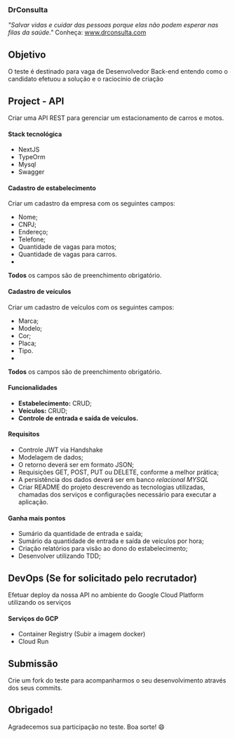 ### DrConsulta
*"Salvar vidas e cuidar das pessoas porque elas não podem esperar nas filas da saúde."*
Conheça: www.drconsulta.com

## Objetivo
O teste é destinado para vaga de Desenvolvedor Back-end entendo como o candidato efetuou a solução e o raciocinio de criação

## Project - API
Criar uma API REST para gerenciar um estacionamento de carros e motos.

#### Stack tecnológica
- NextJS
- TypeOrm
- Mysql
- Swagger

#### Cadastro de estabelecimento
Criar um cadastro da empresa com os seguintes campos:
- Nome;
- CNPJ;
- Endereço;
- Telefone;
- Quantidade de vagas para motos;
- Quantidade de vagas para carros.
- 
**Todos** os campos são de preenchimento obrigatório.

#### Cadastro de veículos
Criar um cadastro de veículos com os seguintes campos:
- Marca;
- Modelo;
- Cor;
- Placa;
- Tipo.
- 
**Todos** os campos são de preenchimento obrigatório.

#### Funcionalidades
- **Estabelecimento:** CRUD;
- **Veículos:** CRUD;
- **Controle de entrada e saída de veículos.**

#### Requisitos
- Controle JWT via Handshake
- Modelagem de dados;
- O retorno deverá ser em formato JSON;
- Requisições GET, POST, PUT ou DELETE, conforme a melhor prática;
- A persistência dos dados deverá ser em banco *relacional MYSQL*
- Criar README do projeto descrevendo as tecnologias utilizadas, chamadas dos serviços e configurações necessário para executar a aplicação.
   
#### Ganha mais pontos
- Sumário da quantidade de entrada e saída;
- Sumário da quantidade de entrada e saída de veículos por hora;
- Criação relatórios para visão ao dono do estabelecimento;
- Desenvolver utilizando TDD;

## DevOps (Se for solicitado pelo recrutador)
Efetuar deploy da nossa API no ambiente do Google Cloud Platform utilizando os serviços

#### Serviços do GCP
- Container Registry (Subir a imagem docker)
- Cloud Run

## Submissão
Crie um fork do teste para acompanharmos o seu desenvolvimento através dos seus commits.

## Obrigado!
Agradecemos sua participação no teste. Boa sorte! 😄
